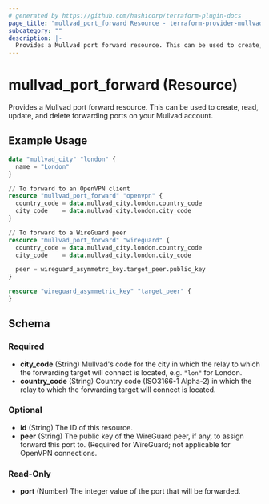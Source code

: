 ```yaml
---
# generated by https://github.com/hashicorp/terraform-plugin-docs
page_title: "mullvad_port_forward Resource - terraform-provider-mullvad"
subcategory: ""
description: |-
  Provides a Mullvad port forward resource. This can be used to create, read, update, and delete forwarding ports on your Mullvad account.
---
```


# mullvad_port_forward (Resource)

Provides a Mullvad port forward resource. This can be used to create, read, update, and delete forwarding ports on your Mullvad account.

## Example Usage

```terraform
data "mullvad_city" "london" {
  name = "London"
}

// To forward to an OpenVPN client
resource "mullvad_port_forward" "openvpn" {
  country_code = data.mullvad_city.london.country_code
  city_code    = data.mullvad_city.london.city_code
}

// To forward to a WireGuard peer
resource "mullvad_port_forward" "wireguard" {
  country_code = data.mullvad_city.london.country_code
  city_code    = data.mullvad_city.london.city_code

  peer = wireguard_asymmetrc_key.target_peer.public_key
}

resource "wireguard_asymmetric_key" "target_peer" {
}
```

<!-- schema generated by tfplugindocs -->
## Schema

### Required

- **city_code** (String) Mullvad's code for the city in which the relay to which the forwarding target will connect is located, e.g. `"lon"` for London.
- **country_code** (String) Country code (ISO3166-1 Alpha-2) in which the relay to which the forwarding target will connect is located.

### Optional

- **id** (String) The ID of this resource.
- **peer** (String) The public key of the WireGuard peer, if any, to assign forward this port to. (Required for WireGuard; not applicable for OpenVPN connections.

### Read-Only

- **port** (Number) The integer value of the port that will be forwarded.


